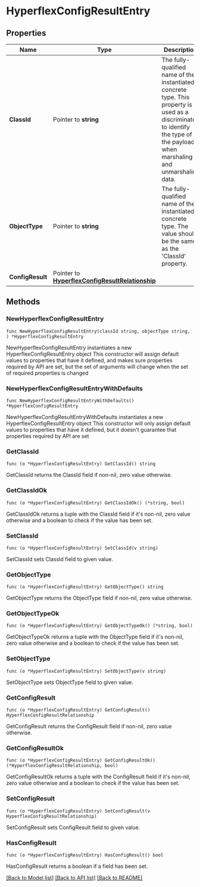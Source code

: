 # HyperflexConfigResultEntry

## Properties

Name | Type | Description | Notes
------------ | ------------- | ------------- | -------------
**ClassId** | Pointer to **string** | The fully-qualified name of the instantiated, concrete type. This property is used as a discriminator to identify the type of the payload when marshaling and unmarshaling data. | [default to "hyperflex.ConfigResultEntry"]
**ObjectType** | Pointer to **string** | The fully-qualified name of the instantiated, concrete type. The value should be the same as the &#39;ClassId&#39; property. | [default to "hyperflex.ConfigResultEntry"]
**ConfigResult** | Pointer to [**HyperflexConfigResultRelationship**](hyperflex.ConfigResult.Relationship.md) |  | [optional] 

## Methods

### NewHyperflexConfigResultEntry

`func NewHyperflexConfigResultEntry(classId string, objectType string, ) *HyperflexConfigResultEntry`

NewHyperflexConfigResultEntry instantiates a new HyperflexConfigResultEntry object
This constructor will assign default values to properties that have it defined,
and makes sure properties required by API are set, but the set of arguments
will change when the set of required properties is changed

### NewHyperflexConfigResultEntryWithDefaults

`func NewHyperflexConfigResultEntryWithDefaults() *HyperflexConfigResultEntry`

NewHyperflexConfigResultEntryWithDefaults instantiates a new HyperflexConfigResultEntry object
This constructor will only assign default values to properties that have it defined,
but it doesn't guarantee that properties required by API are set

### GetClassId

`func (o *HyperflexConfigResultEntry) GetClassId() string`

GetClassId returns the ClassId field if non-nil, zero value otherwise.

### GetClassIdOk

`func (o *HyperflexConfigResultEntry) GetClassIdOk() (*string, bool)`

GetClassIdOk returns a tuple with the ClassId field if it's non-nil, zero value otherwise
and a boolean to check if the value has been set.

### SetClassId

`func (o *HyperflexConfigResultEntry) SetClassId(v string)`

SetClassId sets ClassId field to given value.


### GetObjectType

`func (o *HyperflexConfigResultEntry) GetObjectType() string`

GetObjectType returns the ObjectType field if non-nil, zero value otherwise.

### GetObjectTypeOk

`func (o *HyperflexConfigResultEntry) GetObjectTypeOk() (*string, bool)`

GetObjectTypeOk returns a tuple with the ObjectType field if it's non-nil, zero value otherwise
and a boolean to check if the value has been set.

### SetObjectType

`func (o *HyperflexConfigResultEntry) SetObjectType(v string)`

SetObjectType sets ObjectType field to given value.


### GetConfigResult

`func (o *HyperflexConfigResultEntry) GetConfigResult() HyperflexConfigResultRelationship`

GetConfigResult returns the ConfigResult field if non-nil, zero value otherwise.

### GetConfigResultOk

`func (o *HyperflexConfigResultEntry) GetConfigResultOk() (*HyperflexConfigResultRelationship, bool)`

GetConfigResultOk returns a tuple with the ConfigResult field if it's non-nil, zero value otherwise
and a boolean to check if the value has been set.

### SetConfigResult

`func (o *HyperflexConfigResultEntry) SetConfigResult(v HyperflexConfigResultRelationship)`

SetConfigResult sets ConfigResult field to given value.

### HasConfigResult

`func (o *HyperflexConfigResultEntry) HasConfigResult() bool`

HasConfigResult returns a boolean if a field has been set.


[[Back to Model list]](../README.md#documentation-for-models) [[Back to API list]](../README.md#documentation-for-api-endpoints) [[Back to README]](../README.md)


